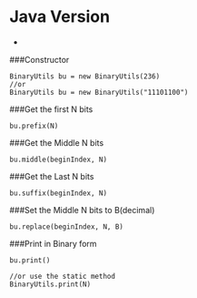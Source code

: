 # Java Version
-

###Constructor

```language-java
BinaryUtils bu = new BinaryUtils(236)
//or
BinaryUtils bu = new BinaryUtils("11101100")
```

###Get the first N bits

```language-java
bu.prefix(N)
```

###Get the Middle N bits

```language-java
bu.middle(beginIndex, N)
```

###Get the Last N bits

```language-java
bu.suffix(beginIndex, N)
```

###Set the Middle N bits to B(decimal)

```language-java
bu.replace(beginIndex, N, B)
```
###Print in Binary form

```language-java
bu.print()

//or use the static method
BinaryUtils.print(N)
```